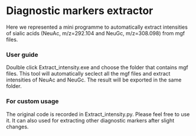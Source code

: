 # Diagnostic markers extractor

Here we represented a mini programme to automatically extract intensities of sialic acids (NeuAc, m/z=292.104 and NeuGc, m/z=308.098) from mgf files.

### User guide
Doulble click Extract_intensity.exe and choose the folder that contains mgf files. This tool will automatically seclect all the mgf files and extract intensities of NeuAc and NeuGc. The result will be exported in the same folder.

### For custom usage
The original code is recorded in Extract_intensity.py. Please feel free to use it. It can also used for extracting other diagnostic markers after slight changes.
